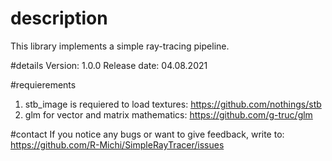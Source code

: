 # description
This library implements a simple ray-tracing pipeline.

#details
Version: 1.0.0
Release date: 04.08.2021

#requierements
1) stb_image is requiered to load textures: https://github.com/nothings/stb
2) glm for vector and matrix mathematics: https://github.com/g-truc/glm

#contact
If you notice any bugs or want to give feedback, write to: 
https://github.com/R-Michi/SimpleRayTracer/issues